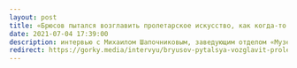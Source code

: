 ```yaml
---
layout: post
title: «Брюсов пытался возглавить пролетарское искусство, как когда-то символизм»
date: 2021-07-04 17:39:00
description: интервью с Михаилом Шапочниковым, заведующим отделом «Музей Серебряного века» Государственного литературного музея
redirect: https://gorky.media/intervyu/bryusov-pytalsya-vozglavit-proletarskoe-iskusstvo-kak-kogda-to-simvolizm/
---
```


